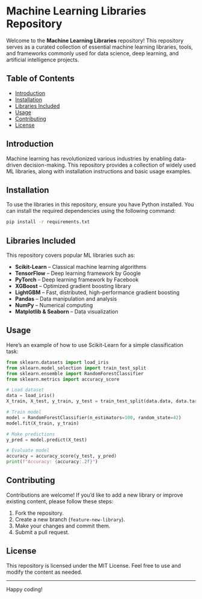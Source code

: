 # Machine Learning Libraries Repository

Welcome to the **Machine Learning Libraries** repository! This repository serves as a curated collection of essential machine learning libraries, tools, and frameworks commonly used for data science, deep learning, and artificial intelligence projects.

## Table of Contents
- [Introduction](#introduction)
- [Installation](#installation)
- [Libraries Included](#libraries-included)
- [Usage](#usage)
- [Contributing](#contributing)
- [License](#license)

## Introduction
Machine learning has revolutionized various industries by enabling data-driven decision-making. This repository provides a collection of widely used ML libraries, along with installation instructions and basic usage examples.

## Installation
To use the libraries in this repository, ensure you have Python installed. You can install the required dependencies using the following command:

```sh
pip install -r requirements.txt
```

## Libraries Included
This repository covers popular ML libraries such as:

- **Scikit-Learn** – Classical machine learning algorithms
- **TensorFlow** – Deep learning framework by Google
- **PyTorch** – Deep learning framework by Facebook
- **XGBoost** – Optimized gradient boosting library
- **LightGBM** – Fast, distributed, high-performance gradient boosting
- **Pandas** – Data manipulation and analysis
- **NumPy** – Numerical computing
- **Matplotlib & Seaborn** – Data visualization

## Usage
Here’s an example of how to use Scikit-Learn for a simple classification task:

```python
from sklearn.datasets import load_iris
from sklearn.model_selection import train_test_split
from sklearn.ensemble import RandomForestClassifier
from sklearn.metrics import accuracy_score

# Load dataset
data = load_iris()
X_train, X_test, y_train, y_test = train_test_split(data.data, data.target, test_size=0.2, random_state=42)

# Train model
model = RandomForestClassifier(n_estimators=100, random_state=42)
model.fit(X_train, y_train)

# Make predictions
y_pred = model.predict(X_test)

# Evaluate model
accuracy = accuracy_score(y_test, y_pred)
print(f"Accuracy: {accuracy:.2f}")
```

## Contributing
Contributions are welcome! If you’d like to add a new library or improve existing content, please follow these steps:
1. Fork the repository.
2. Create a new branch (`feature-new-library`).
3. Make your changes and commit them.
4. Submit a pull request.

## License
This repository is licensed under the MIT License. Feel free to use and modify the content as needed.

---
Happy coding!
